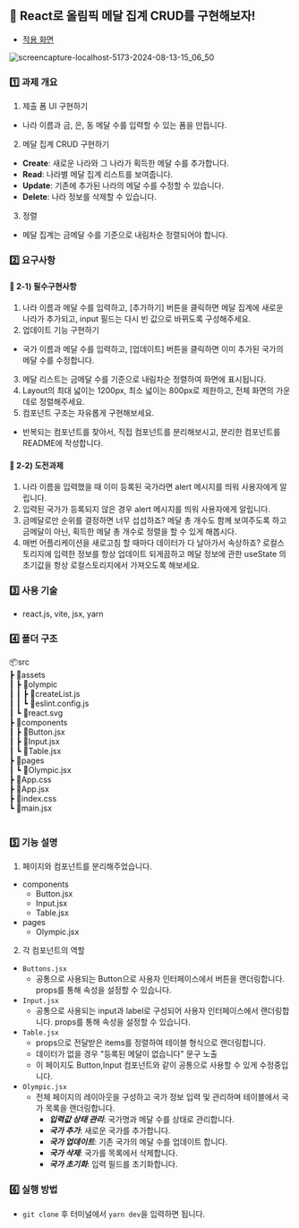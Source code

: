 ## :ledger: React로 올림픽 메달 집계 CRUD를 구현해보자!

- [적용 화면](https://rarrit.github.io/react_omt_crud/)

![screencapture-localhost-5173-2024-08-13-15_06_50](https://github.com/user-attachments/assets/2e107880-1d10-4041-adea-acd89614a8a7)

### :one: 과제 개요
1. 제출 폼 UI 구현하기 
  - 나라 이름과 금, 은, 동 메달 수를 입력할 수 있는 폼을 만듭니다.
2. 메달 집계 CRUD 구현하기
  - **Create**: 새로운 나라와 그 나라가 획득한 메달 수를 추가합니다.
  - **Read**: 나라별 메달 집계 리스트를 보여줍니다.
  - **Update**: 기존에 추가된 나라의 메달 수를 수정할 수 있습니다.
  - **Delete**: 나라 정보를 삭제할 수 있습니다.
3. 정렬
  - 메달 집계는 금메달 수를 기준으로 내림차순 정렬되어야 합니다.

### :two: 요구사항
#### :pushpin: 2-1) 필수구현사항
1. 나라 이름과 메달 수를 입력하고, [추가하기] 버튼을 클릭하면 메달 집계에 새로운 나라가 추가되고, input 필드는 다시 빈 값으로 바뀌도록 구성해주세요.
2. 업데이트 기능 구현하기
  - 국가 이름과 메달 수를 입력하고, [업데이트] 버튼을 클릭하면 이미 추가된 국가의 메달 수를 수정합니다.
3. 메달 리스트는 금메달 수를 기준으로 내림차순 정렬하여 화면에 표시됩니다.
4. Layout의 최대 넓이는 1200px, 최소 넓이는 800px로 제한하고, 전체 화면의 가운데로 정렬해주세요.
5. 컴포넌트 구조는 자유롭게 구현해보세요.
  - 반복되는 컴포넌트를 찾아서, 직접 컴포넌트를 분리해보시고, 분리한 컴포넌트를 README에 작성합니다.

#### :pushpin: 2-2) 도전과제
1. 나라 이름을 입력했을 때 이미 등록된 국가라면 alert 메시지를 띄워 사용자에게 알립니다.
2. 입력된 국가가 등록되지 않은 경우 alert 메시지를 띄워 사용자에게 알립니다.
3. 금메달로만 순위를 결정하면 너무 섭섭하죠? 메달 총 개수도 함께 보여주도록 하고 금메달이 아닌, 획득한 메달 총 개수로 정렬을 할 수 있게 해봅시다.
4. 매번 어플리케이션을 새로고침 할 때마다 데이터가 다 날아가서 속상하죠? 로컬스토리지에 입력한 정보를 항상 업데이트 되게끔하고 메달 정보에 관한 useState 의 초기값을 항상 로컬스토리지에서 가져오도록 해보세요.

### :three: 사용 기술
- react.js, vite, jsx, yarn

### :four: 폴더 구조
📦src<br/>
 ┣ 📂assets<br/>
 ┃ ┣ 📂olympic<br/>
 ┃ ┃ ┣ 📜createList.js<br/>
 ┃ ┃ ┗ 📜eslint.config.js<br/>
 ┃ ┗ 📜react.svg<br/>
 ┣ 📂components<br/>
 ┃ ┣ 📜Button.jsx<br/>
 ┃ ┣ 📜Input.jsx<br/>
 ┃ ┗ 📜Table.jsx<br/>
 ┣ 📂pages<br/>
 ┃ ┗ 📜Olympic.jsx<br/>
 ┣ 📜App.css<br/>
 ┣ 📜App.jsx<br/>
 ┣ 📜index.css<br/>
 ┗ 📜main.jsx<br/>
<br/>

### :five: 기능 설명
1. 페이지와 컴포넌트를 분리해주었습니다.
  - components
    - Button.jsx
    - Input.jsx
    - Table.jsx
  - pages
    - Olympic.jsx

2. 각 컴포넌트의 역할
  - `Buttons.jsx`
    - 공통으로 사용되는 Button으로 사용자 인터페이스에서 버튼을 랜더링합니다. props를 통해 속성을 설정할 수 있습니다.
  - `Input.jsx`
    - 공통으로 사용되는 input과 label로 구성되어 사용자 인터페이스에서 랜더링합니다. props를 통해 속성을 설정할 수 있습니다.
  - `Table.jsx` 
    - props으로 전달받은 items를 정렬하여 테이블 형식으로 랜더링합니다.
    - 데이터가 없을 경우 "등록된 메달이 없습니다" 문구 노출 
    - 이 페이지도 Button,Input 컴포넌트와 같이 공통으로 사용할 수 있게 수정중입니다.
  - `Olympic.jsx`
    - 전체 페이지의 레이아웃을 구성하고 국가 정보 입력 및 관리하며 테이블에서 국가 목록을 랜더링합니다.
      - ***입력값 상태 관리***: 국가명과 메달 수를 상태로 관리합니다.
      - ***국가 추가***: 새로운 국가를 추가합니다.
      - ***국가 업데이트***: 기존 국가의 메달 수를 업데이트 합니다.
      - ***국가 삭제***: 국가를 목록에서 삭제합니다.
      - ***국가 초기화***: 입력 필드를 초기화합니다.


### :six: 실행 방법
- `git clone` 후 터미널에서 `yarn dev`을 입력하면 됩니다.
